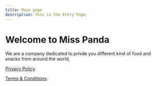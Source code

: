 ```yaml
---
title: Main page
description: This is the Entry Page.
---
```


# Welcome to Miss Panda

We are a company dedicated to privde you different kind of food and snacks from around the world,

[Privacy Policy](./privacypolicy.html).

[Terms & Conditions](./terms&conditions.html).
